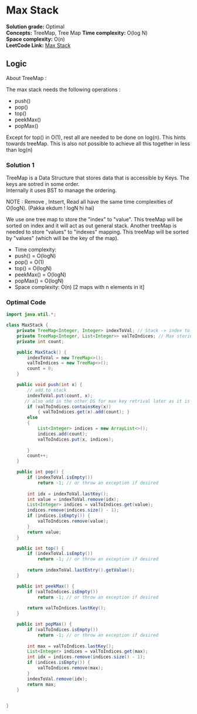 # Max Stack

**Solution grade:** Optimal  
**Concepts:** TreeMap, Tree Map
**Time complexity:** O(log N)  
**Space complexity:** O(n)  
**LeetCode Link:** [Max Stack](https://leetcode.com/problems/max-stack)

## Logic

About TreeMap :

The max stack needs the following operations :
 - push()
 - pop()
 - top()
 - peekMax()
 - popMax()

Except for top() in O(1), rest all are needed to be done on log(n). This hints towards treeMap.
This is also not possible to achieve all this together in less than log(n)



### Solution 1


TreeMap is a  Data Structure that stores data that is accessible by Keys. The keys are sotred in some order.<br>
Internally it uses BST to manage the ordering. 

NOTE : Remove , Intsert, Read all have the same time complexities of O(logN).  (Pakka ekdum ! logN hi hai)


We use one tree map to store the "index" to "value". This treeMap will be sorted on index and it will act as out general stack.
Another treeMap is needed to store "values" to "indexes" mapping. This treeMap will be sorted by "values"  (which will be the key of the map).


- Time complexity:
 - push()    = O(logN)
 - pop()     = O(1)
 - top()     = O(logN)
 - peekMax() = O(logN)
 - popMax()  = O(logN)
- Space complexity: O(n) [2 maps with n elements in it]


### Optimal Code

```java
import java.util.*;

class MaxStack {
    private TreeMap<Integer, Integer> indexToVal; // Stack -> index to values
    private TreeMap<Integer, List<Integer>> valToIndices; // Max storing data structure. value -> [indexes]
    private int count;

    public MaxStack() {
        indexToVal = new TreeMap<>();
        valToIndices = new TreeMap<>();
        count = 0;
    }

    public void push(int x) {
        // add to stack
        indexToVal.put(count, x);
       // also add in the other DS for max key retrival later as it is sorting in terms of vals.
        if (valToIndices.containsKey(x))
            { valToIndices.get(x).add(count); }
        else
        {
            List<Integer> indices = new ArrayList<>();
            indices.add(count);
            valToIndices.put(x, indices);
            
        }
        count++;
    }

    public int pop() {
        if (indexToVal.isEmpty())
            return -1; // or throw an exception if desired
        
        int idx = indexToVal.lastKey();
        int value = indexToVal.remove(idx);
        List<Integer> indices = valToIndices.get(value);
        indices.remove(indices.size() - 1);
        if (indices.isEmpty()) {
            valToIndices.remove(value);
        }
        return value;
    }

    public int top() {
        if (indexToVal.isEmpty())
            return -1; // or throw an exception if desired
        
        return indexToVal.lastEntry().getValue();
    }

    public int peekMax() {
        if (valToIndices.isEmpty())
            return -1; // or throw an exception if desired
        
        return valToIndices.lastKey();
    }

    public int popMax() {
        if (valToIndices.isEmpty())
            return -1; // or throw an exception if desired
        
        int max = valToIndices.lastKey();
        List<Integer> indices = valToIndices.get(max);
        int idx = indices.remove(indices.size() - 1);
        if (indices.isEmpty()) {
            valToIndices.remove(max);
        }
        indexToVal.remove(idx);
        return max;
    }

  
}
``` 
